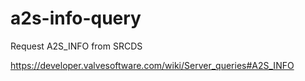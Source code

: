 a2s-info-query
==============

Request A2S_INFO from SRCDS


https://developer.valvesoftware.com/wiki/Server_queries#A2S_INFO
